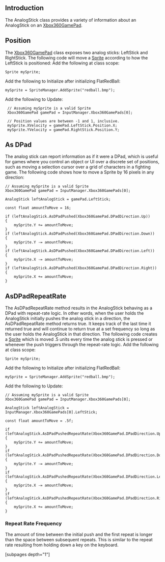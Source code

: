 ## Introduction

The AnalogStick class provides a variety of information about an AnalogStick on an [Xbox360GamePad](/frb/docs/index.php?title=FlatRedBall.Input.Xbox360GamePad "FlatRedBall.Input.Xbox360GamePad").

## Position

The [Xbox360GamePad](/frb/docs/index.php?title=FlatRedBall.Input.Xbox360GamePad "FlatRedBall.Input.Xbox360GamePad") class exposes two analog sticks: LeftStick and RightStick. The following code will move a [Sprite](/frb/docs/index.php?title=FlatRedBall.Sprite "FlatRedBall.Sprite") according to how the LeftStick is positioned: Add the following at class scope:

    Sprite mySprite;

Add the following to Initialize after initializing FlatRedBall:

    mySprite = SpriteManager.AddSprite("redball.bmp");

Add the following to Update:

     // Assuming mySprite is a valid Sprite
     Xbox360GamePad gamePad = InputManager.Xbox360GamePads[0];

     // Position values are between -1 and 1, inclusive.
     mySprite.XVelocity = gamePad.LeftStick.Position.X;
     mySprite.YVelocity = gamePad.RightStick.Position.Y;

## As DPad

The analog stick can report information as if it were a DPad, which is useful for games where you control an object or UI over a discrete set of positions, such as moving a selection cursor over a grid of characters in a fighting game. The following code shows how to move a Sprite by 16 pixels in any direction:

    // Assuming mySprite is a valid Sprite
    Xbox360GamePad gamePad = InputManager.Xbox360GamePads[0];

    AnalogStick leftAnalogStick = gamePad.LeftStick;

    const float amountToMove = 16;

    if (leftAnalogStick.AsDPadPushed(Xbox360GamePad.DPadDirection.Up))
    {
        mySprite.Y += amountToMove;
    }
    if (leftAnalogStick.AsDPadPushed(Xbox360GamePad.DPadDirection.Down))
    {
        mySprite.Y -= amountToMove;
    }
    if (leftAnalogStick.AsDPadPushed(Xbox360GamePad.DPadDirection.Left))
    {
        mySprite.X -= amountToMove;
    }
    if (leftAnalogStick.AsDPadPushed(Xbox360GamePad.DPadDirection.Right))
    {
        mySprite.X += amountToMove;
    }

## AsDPadRepeatRate

The AsDPadRepeatRate method results in the AnalogStick behaving as a DPad with repeat-rate logic. In other words, when the user holds the AnalogStick initially pushes the analog stick in a direction, the AsDPadRepeatRate method returns true. It keeps track of the last time it returned true and will continue to return true at a set frequency so long as the user holds the AnalogStick in that direction. The following code creates a [Sprite](/frb/docs/index.php?title=FlatRedBall.Sprite "FlatRedBall.Sprite") which is moved .5 units every time the analog stick is pressed or whenever the push triggers through the repeat-rate logic. Add the following at class scope:

    Sprite mySprite;

Add the following to Initialize after initializing FlatRedBall:

    mySprite = SpriteManager.AddSprite("redball.bmp");

Add the following to Update:

    // Assuming mySprite is a valid Sprite
    Xbox360GamePad gamePad = InputManager.Xbox360GamePads[0];

    AnalogStick leftAnalogStick = InputManager.Xbox360GamePads[0].LeftStick;

    const float amountToMove = .5f;

    if (leftAnalogStick.AsDPadPushedRepeatRate(Xbox360GamePad.DPadDirection.Up))
    {
        mySprite.Y += amountToMove;
    }
    if (leftAnalogStick.AsDPadPushedRepeatRate(Xbox360GamePad.DPadDirection.Down))
    {
        mySprite.Y -= amountToMove;
    }
    if (leftAnalogStick.AsDPadPushedRepeatRate(Xbox360GamePad.DPadDirection.Left))
    {
        mySprite.X -= amountToMove;
    }
    if (leftAnalogStick.AsDPadPushedRepeatRate(Xbox360GamePad.DPadDirection.Right))
    {
        mySprite.X += amountToMove;
    }

### Repeat Rate Frequency

The amount of time between the initial push and the first repeat is longer than the space between subsequent repeats. This is similar to the repeat rate resulting from holding down a key on the keyboard.

\[subpages depth="1"\]
